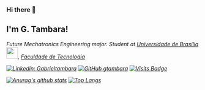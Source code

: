 ### Hi there 👋

<h2> I'm G. Tambara! </h2>

<p><em>Future Mechatronics Engineering major. Student at <a href="http://www.unb.br">Universidade de Brasília</a> <img src="https://upload.wikimedia.org/wikipedia/commons/thumb/c/c3/Webysther_20160322_-_Logo_UnB_%28sem_texto%29.svg/1280px-Webysther_20160322_-_Logo_UnB_%28sem_texto%29.svg.png" width="30">, <a href=http://ft.unb.br/>Faculdade de Tecnologia</a>  <img src="https://pbs.twimg.com/profile_images/1072505144003174400/5jKEz1Sm_400x400.jpg" width="15"></br>

[![Linkedin: Gabrieltambara](https://img.shields.io/badge/-GabrielTambara-30363d?style=flat-square&logo=Linkedin&logoColor=white&link=https://www.linkedin.com/in/gabriel-tambara-rabelo/)](https://www.linkedin.com/in/gabriel-tambara-rabelo/) [![GitHub gtambara](https://img.shields.io/github/followers/gtambara?label=follow&style=social)](https://github.com/gtambara) [![Visits Badge](https://badges.pufler.dev/visits/puf17640/git-badges?color=white&labelColor=30363d)](https://badges.pufler.dev)

[![Anurag's github stats](https://github-readme-stats.vercel.app/api?username=gtambara&show_icons=true&theme=gruvbox&hide_title=true&include_all_commits=true&count_private=true&line_height=17)](https://github.com/anuraghazra/github-readme-stats)
[![Top Langs](https://github-readme-stats.vercel.app/api/top-langs/?username=gtambara&layout=compact&langs_count=8&theme=gruvbox&)](https://github.com/anuraghazra/github-readme-stats)

